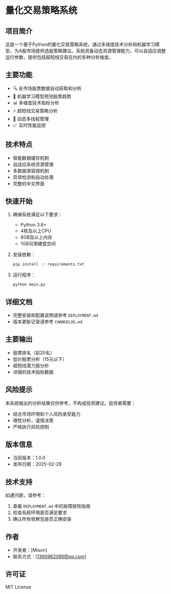 # 量化交易策略系统

## 项目简介

这是一个基于Python的量化交易策略系统，通过多维度技术分析和机器学习模型，为A股市场提供选股策略建议。系统具备动态资源管理能力，可以自适应调整运行参数，提供包括超短线交易在内的多种分析维度。

## 主要功能

- 🔍 全市场股票数据自动获取和分析
- 🤖 机器学习模型预测股票趋势
- 📊 多维度技术指标分析
- ⚡ 超短线交易策略分析
- 🔄 动态多线程管理
- 📈 实时性能监控

## 技术特点

- 智能数据缓存机制
- 自适应系统资源管理
- 多数据源容错机制
- 异常检测和自动处理
- 完整的中文界面

## 快速开始

1. 确保系统满足以下要求：
    - Python 3.8+
    - 4核及以上CPU
    - 8GB及以上内存
    - 1GB可用硬盘空间

2. 安装依赖：
   ```bash
   pip install -r requirements.txt
   ```

3. 运行程序：
   ```bash
   python main.py
   ```

## 详细文档

- 完整安装和配置说明请参考 `DEPLOYMENT.md`
- 版本更新记录请参考 `CHANGELOG.md`

## 主要输出

- 股票排名（前20名）
- 低价股票分析（15元以下）
- 超短线潜力股分析
- 详细的技术指标数据

## 风险提示

本系统输出的分析结果仅供参考，不构成投资建议。投资者需要：

- 结合市场环境和个人风险承受能力
- 理性分析，谨慎决策
- 严格执行风险控制

## 版本信息

- 当前版本：1.0.0
- 发布日期：2025-02-28

## 技术支持

如遇问题，请参考：

1. 查看 `DEPLOYMENT.md` 中的故障排除指南
2. 检查系统环境是否满足要求
3. 确认所有依赖包是否正确安装

## 作者

- 开发者：[Mison]
- 联系方式：[1360962086@qq.com]

## 许可证

MIT License 